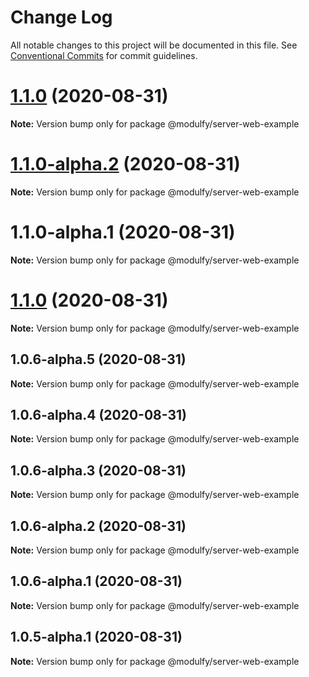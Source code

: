 # Change Log

All notable changes to this project will be documented in this file.
See [Conventional Commits](https://conventionalcommits.org) for commit guidelines.

# [1.1.0](https://github.com/jmrapp1/Modulfy/compare/@modulfy/server-web-example@1.1.0-alpha.2...@modulfy/server-web-example@1.1.0) (2020-08-31)

**Note:** Version bump only for package @modulfy/server-web-example





# [1.1.0-alpha.2](https://github.com/jmrapp1/Modulfy/compare/@modulfy/server-web-example@1.1.0...@modulfy/server-web-example@1.1.0-alpha.2) (2020-08-31)

**Note:** Version bump only for package @modulfy/server-web-example





# 1.1.0-alpha.1 (2020-08-31)

**Note:** Version bump only for package @modulfy/server-web-example





# [1.1.0](https://github.com/jmrapp1/Modulfy/compare/@modulfy/server-web-example@1.0.6-alpha.5...@modulfy/server-web-example@1.1.0) (2020-08-31)

**Note:** Version bump only for package @modulfy/server-web-example





## 1.0.6-alpha.5 (2020-08-31)

**Note:** Version bump only for package @modulfy/server-web-example





## 1.0.6-alpha.4 (2020-08-31)

**Note:** Version bump only for package @modulfy/server-web-example





## 1.0.6-alpha.3 (2020-08-31)

**Note:** Version bump only for package @modulfy/server-web-example





## 1.0.6-alpha.2 (2020-08-31)

**Note:** Version bump only for package @modulfy/server-web-example





## 1.0.6-alpha.1 (2020-08-31)

**Note:** Version bump only for package @modulfy/server-web-example





## 1.0.5-alpha.1 (2020-08-31)

**Note:** Version bump only for package @modulfy/server-web-example
